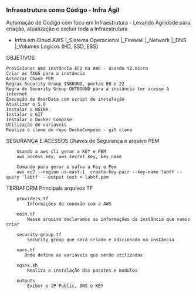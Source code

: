 ### Infraestrutura como Código - Infra Ágil

Automação de Codigo com foco em Infraestrutura - Levando Agilidade para criação, atualização e excluir toda a Infraestrutura

- Infra em Cloud AWS
    |_Sistema Operacional
    |_Firewall
    |_Network
    |_DNS
    |_Volumes Logicos (HD, SSD, EBS)



OBJETIVOS

    Provisionar uma instância EC2 na AWS - usando t2.micro
    Criar as TAGS para a instância
    Associar Chave PEM
    Regras Security Group INBOUND, portas 80 e 22
    Regra de Security Group OUTBOUND para a instância ter acesso à internet
    Execução de UserData com script de instalação 
    Atualizar o S.O
    Instalar o NGINX
    Instalar o GIT
    Instalar o Docker Compose
    Utilização de variaveis  
    Realiza o clone do repo DockeCompose - git clone


SEGURANÇA E ACESSOS
    Chaves de Segurança e arquivo PEM

        Usando a aws cli gerar a KEY e PEM
        aws_access_key, aws_secret_key, key_name

        Comando para gerar e salva a Key e Pem
        aws ec2 --region us-east-1  create-key-pair --key-name labtf --query 'labtf' --output text > labtf.pem

TERRAFORM
    Principais arquivos TF

        providers.tf
            Informações de conexão com a AWS

        main.tf
            Nesse arquivo declaramos as informações da instância que vamos criar

        security-group.tf
            Security group que será criado e adicionado na instância

        vars.tf
           Onde define as variáveis que serão utilizadas

        nginx.sh
            Realiza a instalação dos pacotes e modulos

        outputs
            Exiber o IP Public, DNS e KEY